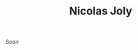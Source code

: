 ﻿---
title: Nicolas Joly
regio: A.O.C. Savennières/A.O.C. Savennières-Roche-Aux-Moines/A.O.C. Savennières-Couléede Serrant
photo: joly.jpg
layout: wijnhuis 

wijnen:
    - naam:  Les Vieux Clos'13
      ref:   
      app:   A.O.C. Savennières
      type:  Blanc sec
      cep:   Chenin blanc
      prijs: 
      
    - naam:  Clos de La Bergerie'13
      ref:   
      app:   A.O.C. Roches-Aux-Moines
      type:  Blanc sec
      cep:   Chenin blanc
      prijs: 
      
    - naam:  La Coulée de Serrant'13
      ref:   
      app:   A.O.C. Coulée de Serrant
      type:  Blanc sec
      cep:   Chenin blanc
      prijs: 
      
      
     
---
Soon